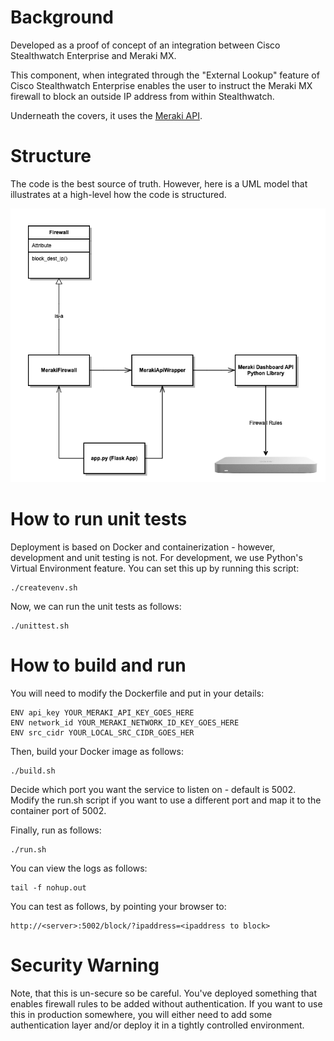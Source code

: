 # Background
Developed as a proof of concept of an integration between Cisco Stealthwatch Enterprise and Meraki MX. 

This component, when integrated through the "External Lookup" feature of Cisco Stealthwatch Enterprise enables
the user to instruct the Meraki MX firewall to block an outside IP address from within Stealthwatch.

Underneath the covers, it uses the [Meraki API](https://github.com/meraki/dashboard-api-python).

# Structure

The code is the best source of truth. However, here is a UML model that illustrates at a high-level how the code is structured.

![image info](ipblock_class_diagram.png)

# How to run unit tests

Deployment is based on Docker and containerization - however, development and unit testing is not. For development, we use Python's Virtual Environment feature. You can set this up by running this script:
```
./createvenv.sh
```

Now, we can run the unit tests as follows:

```
./unittest.sh
```

# How to build and run

You will need to modify the Dockerfile and put in your details:
```
ENV api_key YOUR_MERAKI_API_KEY_GOES_HERE
ENV network_id YOUR_MERAKI_NETWORK_ID_KEY_GOES_HERE
ENV src_cidr YOUR_LOCAL_SRC_CIDR_GOES_HER
```
Then, build your Docker image as follows:
```
./build.sh
```
Decide which port you want the service to listen on - default is 5002. Modify the run.sh script if you want 
to use a different port and map it to the container port of 5002.

Finally, run as follows:

```
./run.sh
```

You can view the logs as follows:

```
tail -f nohup.out
```

You can test as follows, by pointing your browser to:
```
http://<server>:5002/block/?ipaddress=<ipaddress to block>
```
# Security Warning
Note, that this is un-secure so be careful. You've deployed something that enables firewall rules to be 
added without authentication. If you want to use this in production somewhere, you will either need to 
add some authentication layer and/or deploy it in a tightly controlled environment.


